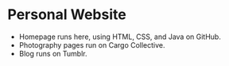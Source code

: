 # Personal Website
- Homepage runs here, using HTML, CSS, and Java on GitHub.
- Photography pages run on Cargo Collective.
- Blog runs on  Tumblr.
